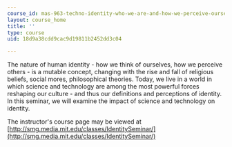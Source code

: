 ```yaml
---
course_id: mas-963-techno-identity-who-we-are-and-how-we-perceive-ourselves-and-others-spring-2002
layout: course_home
title: ''
type: course
uid: 18d9a38cdd9cac9d19811b2452dd3c04

---
```

The nature of human identity - how we think of ourselves, how we perceive others - is a mutable concept, changing with the rise and fall of religious beliefs, social mores, philosophical theories. Today, we live in a world in which science and technology are among the most powerful forces reshaping our culture - and thus our definitions and perceptions of identity. In this seminar, we will examine the impact of science and technology on identity.

The instructor's course page may be viewed at [http://smg.media.mit.edu/classes/IdentitySeminar/](http://smg.media.mit.edu/classes/IdentitySeminar/)
